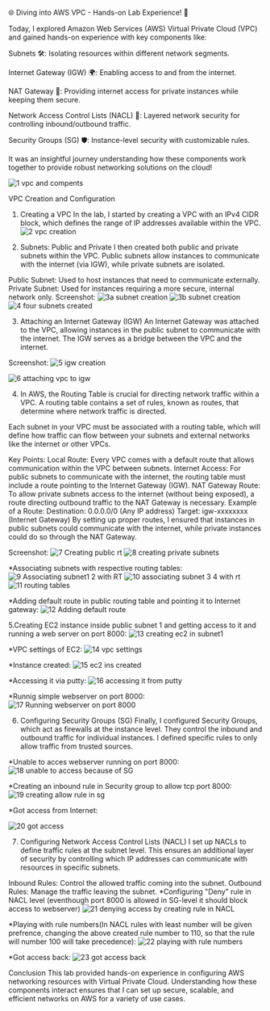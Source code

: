 🌐 Diving into AWS VPC - Hands-on Lab Experience! 🚀

Today, I explored Amazon Web Services (AWS) Virtual Private Cloud (VPC) and gained hands-on experience with key components like:

Subnets 🛠️: Isolating resources within different network segments.

Internet Gateway (IGW) 🌍: Enabling access to and from the internet.

NAT Gateway 🔄: Providing internet access for private instances while keeping them secure.

Network Access Control Lists (NACL) 🔐: Layered network security for controlling inbound/outbound traffic.

Security Groups (SG) 🛡️: Instance-level security with customizable rules.

It was an insightful journey understanding how these components work together to provide robust networking solutions on the cloud!

![1 vpc and compents](https://github.com/user-attachments/assets/b402527f-b6d3-4c08-87ae-e9460654f3f2)

VPC Creation and Configuration
1. Creating a VPC
In the lab, I started by creating a VPC with an IPv4 CIDR block, which defines the range of IP addresses available within the VPC.
![2 vpc creation](https://github.com/user-attachments/assets/b23dfec4-5f9d-4116-a725-9f6caf7264e4)


2. Subnets: Public and Private
I then created both public and private subnets within the VPC. Public subnets allow instances to communicate with the internet (via IGW), while private subnets are isolated.

Public Subnet: Used to host instances that need to communicate externally.
Private Subnet: Used for instances requiring a more secure, internal network only.
Screenshot:
![3a subnet creation](https://github.com/user-attachments/assets/7a5d6f28-b238-4751-9853-8a0471640584)
![3b subnet creation](https://github.com/user-attachments/assets/5b96b087-3e71-4643-8eb4-72149d7e39b0)
![4 four subnets created](https://github.com/user-attachments/assets/14da2b2a-7186-4e0f-b3f4-9b37891e4173)



3. Attaching an Internet Gateway (IGW)
An Internet Gateway was attached to the VPC, allowing instances in the public subnet to communicate with the internet. The IGW serves as a bridge between the VPC and the internet.

Screenshot:
![5 igw creation](https://github.com/user-attachments/assets/6270f489-65eb-4690-9623-4fa89720a779)

![6 attaching vpc to igw](https://github.com/user-attachments/assets/da0a1aaa-4c0e-4bff-a59c-04435ab7a106)


4. In AWS, the Routing Table is crucial for directing network traffic within a VPC. A routing table contains a set of rules, known as routes, that determine where network traffic is directed.

Each subnet in your VPC must be associated with a routing table, which will define how traffic can flow between your subnets and external networks like the internet or other VPCs.

Key Points:
Local Route: Every VPC comes with a default route that allows communication within the VPC between subnets.
Internet Access: For public subnets to communicate with the internet, the routing table must include a route pointing to the Internet Gateway (IGW).
NAT Gateway Route: To allow private subnets access to the internet (without being exposed), a route directing outbound traffic to the NAT Gateway is necessary.
Example of a Route:
Destination: 0.0.0.0/0 (Any IP address)
Target: igw-xxxxxxxx (Internet Gateway)
By setting up proper routes, I ensured that instances in public subnets could communicate with the internet, while private instances could do so through the NAT Gateway.

Screenshot:
![7 Creating public rt](https://github.com/user-attachments/assets/bc560c5a-268e-47aa-b84c-8f3cd39e7cd6)
![8 creating private subnets](https://github.com/user-attachments/assets/36303769-ef8b-4be4-a005-d487d3cbbe4a)

*Associating subnets with respective routing tables:
![9 Associating subnet1 2 with RT](https://github.com/user-attachments/assets/da1f934b-81d2-430a-8e30-2db4ecf0c168)
![10 associating subnet 3 4 with rt](https://github.com/user-attachments/assets/d63adb88-f12a-4ba5-a538-254d861ed3f7)
![11 routing tables](https://github.com/user-attachments/assets/5d60e01d-e733-4b97-90b6-eb712bc3730e)

*Adding default route in public routing table and pointing it to Internet gateway:
![12 Adding default route](https://github.com/user-attachments/assets/7764d929-b68a-43a0-a044-9bb10fe37ee3)


5.Creating EC2 instance inside public subnet 1 and getting access to it and running a web server on port 8000:
![13 creating ec2 in subnet1](https://github.com/user-attachments/assets/c7aa01d4-10b3-4baa-a653-fb62ee636d0d)

*VPC settings of EC2:
![14 vpc settings](https://github.com/user-attachments/assets/a1d86182-e51a-4326-8335-41ff80b5b054)

*Instance created:
![15 ec2 ins created](https://github.com/user-attachments/assets/67bef592-2016-432d-929f-f2dc929064f2)

*Accessing it via putty:
![16 accessing it from putty](https://github.com/user-attachments/assets/d25d5e8e-9e0a-4978-8cc2-aa7bc4b97316)

*Runnig simple webserver on port 8000:
![17 Running webserver on port 8000](https://github.com/user-attachments/assets/86a6fc30-c7e8-4ef4-bf61-d0f126424811)


6. Configuring Security Groups (SG)
Finally, I configured Security Groups, which act as firewalls at the instance level. They control the inbound and outbound traffic for individual instances. I defined specific rules to only allow traffic from trusted sources.

*Unable to acces webserver running on port 8000:
![18 unable to access because of SG](https://github.com/user-attachments/assets/d978c50b-4ad4-423d-a5bd-e861bcb4cc99)

*Creating an inbound rule in Security group to allow tcp port 8000:
![19 creating allow rule in sg](https://github.com/user-attachments/assets/41a7f793-d4bc-4d3a-8399-dc13e183c231)

*Got access from Internet:

![20 got access](https://github.com/user-attachments/assets/680a9df8-c110-4aa3-b972-908bbf6dcaae)


7. Configuring Network Access Control Lists (NACL)
I set up NACLs to define traffic rules at the subnet level. This ensures an additional layer of security by controlling which IP addresses can communicate with resources in specific subnets.

Inbound Rules: Control the allowed traffic coming into the subnet.
Outbound Rules: Manage the traffic leaving the subnet.
*Configuring "Deny" rule in NACL level (eventhough port 8000 is allowed in SG-level it should block access to webserver)
![21 denying access by creating rule in NACL](https://github.com/user-attachments/assets/53bd6b57-1a65-4434-b291-03b80ff2ca8e)

*Playing with rule numbers(In NACL rules with least number will be given prefrence, changing the above created rule number to 110, so that the rule will number 100 will take precedence):
![22 playing with rule numbers](https://github.com/user-attachments/assets/cb0dce52-06ec-4ae0-b463-f584df7e24ab)

*Got access back:
![23 got access back](https://github.com/user-attachments/assets/c237bcee-0984-4533-a6e4-9363de5f0866)


Conclusion
This lab provided hands-on experience in configuring AWS networking resources with Virtual Private Cloud. Understanding how these components interact ensures that I can set up secure, scalable, and efficient networks on AWS for a variety of use cases.
